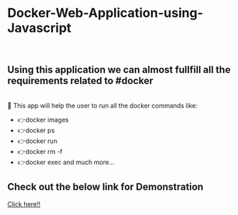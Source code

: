 # Docker-Web-Application-using-Javascript
<br>

## Using this application we can almost fullfill all the requirements related to #docker 
<br>
📌 This app will help the user to run all the docker commands like:
<br>

- 👉docker images
- 👉docker ps
- 👉docker run
- 👉docker rm -f
- 👉docker exec  and much more...

## Check out the below link for Demonstration
[Click here!!](https://www.linkedin.com/posts/dileepkumarsr_javascript-docker-worldrecordholder-activity-6810177994175451136-5GTm)
